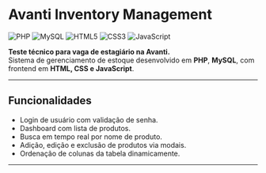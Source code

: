 # Avanti Inventory Management

![PHP](https://img.shields.io/badge/PHP-8.0-blue?logo=php&logoColor=white)
![MySQL](https://img.shields.io/badge/MySQL-8.0-blue?logo=mysql&logoColor=white)
![HTML5](https://img.shields.io/badge/HTML5-orange?logo=html5&logoColor=white)
![CSS3](https://img.shields.io/badge/CSS3-blue?logo=css3&logoColor=white)
![JavaScript](https://img.shields.io/badge/JavaScript-yellow?logo=javascript&logoColor=black)

**Teste técnico para vaga de estagiário na Avanti.**  
Sistema de gerenciamento de estoque desenvolvido em **PHP**, **MySQL**, com frontend em **HTML, CSS e JavaScript**.

---

## Funcionalidades

- Login de usuário com validação de senha.
- Dashboard com lista de produtos.
- Busca em tempo real por nome de produto.
- Adição, edição e exclusão de produtos via modais.
- Ordenação de colunas da tabela dinamicamente.

---
